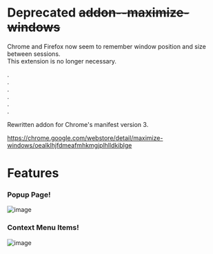 # Deprecated ~~addon--maximize-windows~~
Chrome and Firefox now seem to remember window position and size between sessions.  
This extension is no longer necessary.


.  
.  
.  
.  
.  
.  

Rewritten addon for Chrome's manifest version 3.

https://chrome.google.com/webstore/detail/maximize-windows/oealklhjfdmeafmhkmgjplhlldkiblge

# Features

### Popup Page!
![image](https://user-images.githubusercontent.com/30473157/169977698-aaae83d1-232f-40fc-821f-b5f13c7fb095.png)

### Context Menu Items!
![image](https://user-images.githubusercontent.com/30473157/169979433-d4d9e396-27a0-479b-a968-7d9725ee58f0.png)
